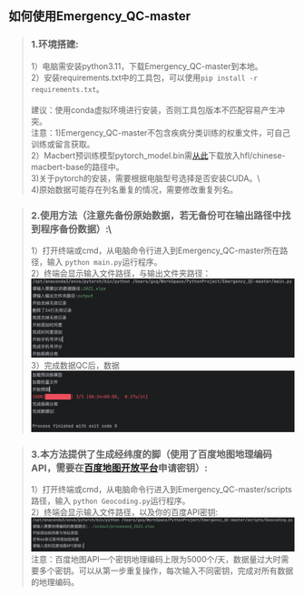 ## 如何使用Emergency_QC-master

>### 1.环境搭建:
>1）电脑需安装python3.11，下载Emergency_QC-master到本地。\
>2）安装requirements.txt中的工具包，可以使用`pip install -r requirements.txt`。\
> \
>建议：使用conda虚拟环境进行安装，否则工具包版本不匹配容易产生冲突。\
>注意：1)Emergency_QC-master不包含疾病分类训练的权重文件，可自己训练或留言获取。\
      2）Macbert预训练模型pytorch_model.bin需[从此](https://huggingface.co/hfl/chinese-macbert-base/tree/main)下载放入hfl/chinese-macbert-base的路径中。\
      3)关于pytorch的安装，需要根据电脑型号选择是否安装CUDA。\     
      4)原始数据可能存在列名重复的情况，需要修改重复列名。
    

>### 2.使用方法（注意先备份原始数据，若无备份可在输出路径中找到程序备份数据）:\
>1）打开终端或cmd，从电脑命令行进入到Emergency_QC-master所在路径，输入 `python main.py`运行程序。\
>2）终端会显示输入文件路径，与输出文件夹路径：
![](images/p1.png)\
>3）完成数据QC后，数据
![](images/p2.png) 

>### 3.本方法提供了生成经纬度的脚（使用了百度地图地理编码API，需要在[百度地图开放平台](https://lbsyun.baidu.com)申请密钥）:
> 1）打开终端或cmd，从电脑命令行进入到Emergency_QC-master/scripts路径，输入 `python Geocoding.py`运行程序。\
> 2）终端会显示输入文件路径，以及你的百度API密钥:\
> ![](images/p3.png)
注意：百度地图API一个密钥地理编码上限为5000个/天，数据量过大时需要多个密钥。可以从第一步重复操作，每次输入不同密钥，完成对所有数据的地理编码。


